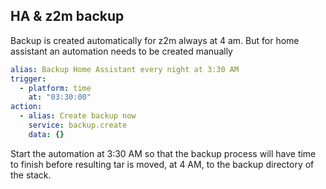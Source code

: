 ## HA & z2m backup
Backup is created automatically for z2m always at 4 am. But for home assistant an automation needs to be created manually

```yml
alias: Backup Home Assistant every night at 3:30 AM
trigger:
  - platform: time
    at: "03:30:00"
action:
  - alias: Create backup now
    service: backup.create
    data: {}
```

Start the automation at 3:30 AM so that the backup process will have time to finish before resulting tar is moved, at 4 AM, to the backup directory of the stack.